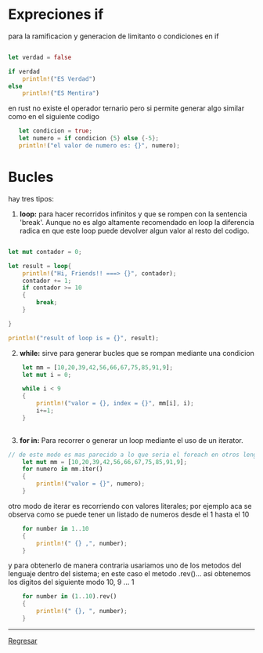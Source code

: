 # Expreciones if

para la ramificacion y generacion de limitanto o condiciones en if

```rust

let verdad = false

if verdad
    println!("ES Verdad")
else
    println!("ES Mentira")

```

en rust no existe el operador ternario pero si permite generar algo similar como en el siguiente codigo

```rust
   let condicion = true;
   let numero = if condicion {5} else {-5};
   println!("el valor de numero es: {}", numero);
```

# Bucles

hay tres tipos:

1. **loop:** para hacer recorridos infinitos y que se rompen con la sentencia 'break'. Aunque no es algo altamente recomendado en loop la diferencia radica en que este loop puede devolver algun valor al resto del codigo.

```rust

let mut contador = 0;

let result = loop{
    println!("Hi, Friends!! ===> {}", contador);
    contador += 1;
    if contador >= 10
    {
        break;
    }

}

println!("result of loop is = {}", result);

```

2. **while:** sirve para generar bucles que se rompan mediante una condicion

```rust
    let mm = [10,20,39,42,56,66,67,75,85,91,9];
    let mut i = 0;

    while i < 9
    {
        println!("valor = {}, index = {}", mm[i], i);
        i+=1;
    }
    
```

3. **for in:** Para recorrer o generar un loop mediante el uso de un iterator.

```rust
// de este modo es mas parecido a lo que seria el foreach en otros lenguajes
    let mut mm = [10,20,39,42,56,66,67,75,85,91,9];
    for numero in mm.iter()
    {
        println!("valor = {}", numero);
    }

```
otro modo de iterar es recorriendo con valores literales; por ejemplo aca se observa como se puede tener un listado de numeros desde el 1 hasta el 10

```rust
    for number in 1..10
    {
        println!(" {} ,", number);
    }
```
y para obtenerlo de manera contraria usariamos uno de los metodos del lenguaje dentro del sistema; en este caso el metodo .rev()... asi obtenemos los digitos del siguiente modo 10, 9 ... 1

```rust
    for number in (1..10).rev()
    {
        println!(" {}, ", number);
    }
```


*****
[Regresar](./Readme.md)
